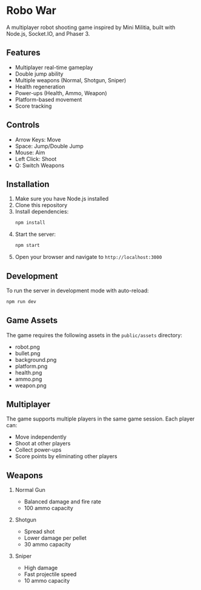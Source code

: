 # Robo War

A multiplayer robot shooting game inspired by Mini Militia, built with Node.js, Socket.IO, and Phaser 3.

## Features

- Multiplayer real-time gameplay
- Double jump ability
- Multiple weapons (Normal, Shotgun, Sniper)
- Health regeneration
- Power-ups (Health, Ammo, Weapon)
- Platform-based movement
- Score tracking

## Controls

- Arrow Keys: Move
- Space: Jump/Double Jump
- Mouse: Aim
- Left Click: Shoot
- Q: Switch Weapons

## Installation

1. Make sure you have Node.js installed
2. Clone this repository
3. Install dependencies:
   ```bash
   npm install
   ```
4. Start the server:
   ```bash
   npm start
   ```
5. Open your browser and navigate to `http://localhost:3000`

## Development

To run the server in development mode with auto-reload:
```bash
npm run dev
```

## Game Assets

The game requires the following assets in the `public/assets` directory:
- robot.png
- bullet.png
- background.png
- platform.png
- health.png
- ammo.png
- weapon.png

## Multiplayer

The game supports multiple players in the same game session. Each player can:
- Move independently
- Shoot at other players
- Collect power-ups
- Score points by eliminating other players

## Weapons

1. Normal Gun
   - Balanced damage and fire rate
   - 100 ammo capacity

2. Shotgun
   - Spread shot
   - Lower damage per pellet
   - 30 ammo capacity

3. Sniper
   - High damage
   - Fast projectile speed
   - 10 ammo capacity 